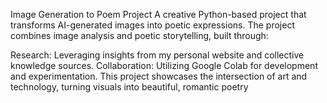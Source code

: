
Image Generation to Poem Project
A creative Python-based project that transforms AI-generated images into poetic expressions. The project combines image analysis and poetic storytelling, built through:

Research: Leveraging insights from my personal website and collective knowledge sources.
Collaboration: Utilizing Google Colab for development and experimentation.
This project showcases the intersection of art and technology, turning visuals into beautiful, romantic poetry
